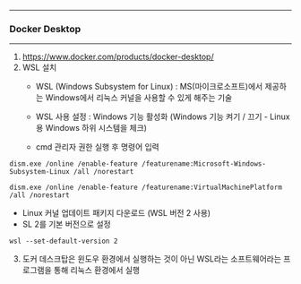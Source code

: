 -----
### Docker Desktop
-----
1. https://www.docker.com/products/docker-desktop/
2. WSL 설치
   - WSL (Windows Subsystem for Linux) : MS(마이크로소프트)에서 제공하는 Windows에서 리눅스 커널을 사용할 수 있게 해주는 기술
   - WSL 사용 설정 : Windows 기능 활성화 (Windows 기능 켜기 / 끄기 -  Linux 용 Windows 하위 시스템을 체크)
  
   - cmd 관리자 권한 실행 후 명령어 입력
```
dism.exe /online /enable-feature /featurename:Microsoft-Windows-Subsystem-Linux /all /norestart

```
```
dism.exe /online /enable-feature /featurename:VirtualMachinePlatform /all /norestart
```

   - Linux 커널 업데이트 패키지 다운로드 (WSL 버전 2 사용)
   - SL 2를 기본 버전으로 설정
```
wsl --set-default-version 2
```

3. 도커 데스크탑은 윈도우 환경에서 실행하는 것이 아닌 WSL라는 소프트웨어라는 프로그램을 통해 리눅스 환경에서 실행
